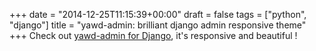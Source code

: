 +++
date = "2014-12-25T11:15:39+00:00"
draft = false
tags = ["python", "django"]
title = "yawd-admin: brilliant django admin responsive theme"
+++
Check out [yawd-admin for Django](https://github.com/yawd/yawd-admin), it's responsive and beautiful !